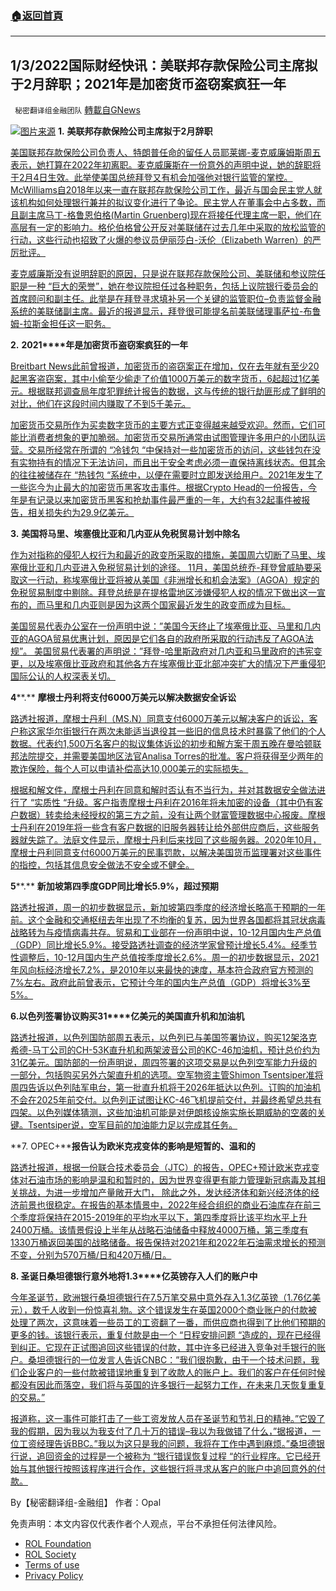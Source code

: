 ###  [:house:返回首頁](https://github.com/ourhimalayas/txt)
---


## 1/3/2022国际财经快讯：美联邦存款保险公司主席拟于2月辞职；2021年是加密货币盗窃案疯狂一年
` 秘密翻译组金融团队` [轉載自GNews](https://gnews.org/zh-hans/1818249/)

![](https://assets.gnews.org/wp-content/uploads/2022/01/图片1-15.png)[图片来源](https://thebalance.com)
**1.** **美联邦存款保险公司主席拟于****2****月辞职**

[美国联邦存款保险公司负责人、特朗普任命的留任人员耶莱娜-麦克威廉姆斯周五表示，她打算在2022年初离职。麦克威廉斯在一份意外的声明中说，她的辞职将于2月4日生效。此举使美国总统拜登又有机会加强他对银行监管的掌控。McWilliams自2018年以来一直在联邦存款保险公司工作，最近与国会民主党人就该机构如何处理银行兼并的拟议变化进行了争论。民主党人在董事会中占多数，而且副主席马丁-格鲁恩伯格(Martin Gruenberg)现在将接任代理主席一职，他们在高层有一定的影响力。格伦伯格曾公开反对美联储在过去几年中采取的放松监管的行动，这些行动也招致了火爆的参议员伊丽莎白-沃伦（Elizabeth Warren）的严厉批评。](https://www.cnbc.com/2021/12/31/fdic-chair-intends-to-resign-in-february-giving-biden-more-say-over-bank-regulation.html)

[麦克威廉斯没有说明辞职的原因，只是说在联邦存款保险公司、美联储和参议院任职是一种 “巨大的荣誉”，她在参议院担任过各种职务，包括上议院银行委员会的首席顾问和副主任。此举是在拜登寻求填补另一个关键的监管职位–负责监督金融系统的美联储副主席。最近的报道显示，拜登很可能提名前美联储理事萨拉-布鲁姆-拉斯金担任这一职务。](https://www.cnbc.com/2021/12/31/fdic-chair-intends-to-resign-in-february-giving-biden-more-say-over-bank-regulation.html)

**2.** **2021****年是加密货币盗窃案疯狂的一年**

[Breitbart News此前曾报道，加密货币的盗窃案正在增加，仅在去年就有至少20起黑客盗窃案，其中小偷至少偷走了价值1000万美元的数字货币，6起超过1亿美元。根据联邦调查局年度犯罪统计报告的数据，这与传统的银行劫匪形成了鲜明的对比，他们在这段时间内赚取了不到5千美元。](https://www.breitbart.com/tech/2022/01/01/2021-the-year-cryptocurrency-heists-went-nuclear/)

[加密货币交易所作为买卖数字货币的主要方式正变得越来越受欢迎。然而，它们可能比消费者想象的更加脆弱。加密货币交易所通常由试图管理许多用户的小团队运营。交易所经常在所谓的 “冷钱包 “中保持对一些加密货币的访问，这些钱包在没有实物持有的情况下无法访问，而且出于安全考虑必须一直保持离线状态。但其余的往往被储存在 “热钱包 “系统中，以便在需要时立即发送给用户。2021年发生了一些迄今为止最大的加密货币黑客攻击事件。根据Crypto Head的一份报告，今年是有记录以来加密货币黑客和抢劫事件最严重的一年，大约有32起事件被报告，相关损失约为29.9亿美元。](https://www.breitbart.com/tech/2022/01/01/2021-the-year-cryptocurrency-heists-went-nuclear/)

**3.** **美国将马里、埃塞俄比亚和几内亚从免税贸易计划中除名**

[作为对指称的侵犯人权行为和最近的政变所采取的措施，美国周六切断了马里、埃塞俄比亚和几内亚进入免税贸易计划的途径。 11月，美国总统乔-拜登曾威胁要采取这一行动，称埃塞俄比亚将被从美国《非洲增长和机会法案》（AGOA）规定的免税贸易制度中剔除。拜登总统是在提格雷地区涉嫌侵犯人权的情况下做出这一宣布的，而马里和几内亚则是因为这两个国家最近发生的政变而成为目标。](https://www.wionews.com/world/us-removes-mali-ethiopia-guinea-from-duty-free-trade-programme-over-violations-441704)

[美国贸易代表办公室在一份声明中说：”美国今天终止了埃塞俄比亚、马里和几内亚的AGOA贸易优惠计划，原因是它们各自的政府所采取的行动违反了AGOA法规”。  美国贸易代表署的声明说：”拜登-哈里斯政府对几内亚和马里政府的违宪变更，以及埃塞俄比亚政府和其他各方在埃塞俄比亚北部冲突扩大的情况下严重侵犯国际公认的人权深表关切。](https://www.wionews.com/world/us-removes-mali-ethiopia-guinea-from-duty-free-trade-programme-over-violations-441704)



**4****.** **摩根士丹利将支付****6000****万美元以解决数据安全诉讼**

[路透社报道，摩根士丹利（MS.N）同意支付6000万美元以解决客户的诉讼，客户称这家华尔街银行在两次未能适当退役其一些旧的信息技术时暴露了他们的个人数据。代表约1,500万名客户的拟议集体诉讼的初步和解方案于周五晚在曼哈顿联邦法院提交，并需要美国地区法官Analisa Torres的批准。客户将获得至少两年的欺诈保险，每个人可以申请补偿高达10,000美元的实际损失。](https://www.reuters.com/markets/funds/morgan-stanley-pay-60-mln-resolve-data-security-lawsuit-2022-01-02/)

[根据和解文件，摩根士丹利在同意和解时否认有不当行为，并对其数据安全做法进行了 “实质性 “升级。客户指责摩根士丹利在2016年将未加密的设备（其中仍有客户数据）转卖给未经授权的第三方之前，没有让两个财富管理数据中心报废。摩根士丹利在2019年将一些含有客户数据的旧服务器转让给外部供应商后，这些服务器就失踪了。法庭文件显示，摩根士丹利后来找回了这些服务器。2020年10月，摩根士丹利同意支付6000万美元的民事罚款，以解决美国货币监理署对这些事件的指控，包括其信息安全做法不安全或不健全。](https://www.reuters.com/markets/funds/morgan-stanley-pay-60-mln-resolve-data-security-lawsuit-2022-01-02/)

**5****.** **新加坡第四季度****GDP****同比增长****5.9%****，超过预期**

[路透社报道，周一的初步数据显示，新加坡第四季度的经济增长略高于预期的一年前。这个金融和交通枢纽去年出现了不均衡的复苏，因为世界各国都将其冠状病毒战略转为与疫情病毒共存。贸易和工业部在一份声明中说，10-12月国内生产总值（GDP）同比增长5.9%。接受路透社调查的经济学家曾预计增长5.4%。经季节性调整后，10-12月国内生产总值按季度增长2.6%。周一的初步数据显示，2021年风向标经济增长7.2%，是2010年以来最快的速度，基本符合政府官方预测的7%左右。政府此前曾表示，它预计今年的国内生产总值（GDP）将增长3%至5%。](https://www.oann.com/singapore-q4-gdp-expands-5-9-y-y-beating-forecasts/)

**6.****以色列签署协议购买****31****亿美元的美国直升机和加油机**

[路透社报道，以色列国防部周五表示，以色列已与美国签署协议，购买12架洛克希德-马丁公司的CH-53K直升机和两架波音公司的KC-46加油机，预计总价约为31亿美元。国防部的一份声明说，周四签署的这项交易是以色列空军能力升级的一部分，包括购买另外六架直升机的选项。空军物资主管Shimon Tsentsiper准将周四告诉以色列陆军电台，第一批直升机将于2026年抵达以色列。订购的加油机不会在2025年前交付。以色列正试图让KC-46飞机提前交付，并最终希望总共有四架。以色列媒体猜测，这些加油机可能是对伊朗核设施实施长期威胁的空袭的关键。Tsentsiper说，空军目前的加油能力足以完成其任务。](https://www.reuters.com/world/middle-east/israel-signs-deal-buy-2-bln-us-helicopters-tankers-2021-12-31/)

**7. OPEC+****报告认为欧米克戎变体的影响是短暂的、温和的**

[路透社报道，根据一份联合技术委员会（JTC）的报告，OPEC+预计欧米克戎变体对石油市场的影响是温和和暂时的，因为世界变得更有能力管理新冠病毒及其相关挑战，为进一步增加产量敞开大门， 除此之外，发达经济体和新兴经济体的经济前景也很稳定。在报告的基本情景中，2022年经合组织的商业石油库存在前三个季度将保持在2015-2019年的平均水平以下，第四季度将比该平均水平上升2400万桶。该情景假设上半年从战略石油储备中释放4000万桶，第三季度有1330万桶返回美国的战略储备。报告保持对2021年和2022年石油需求增长的预测不变，分别为570万桶/日和420万桶/日。](https://www.reuters.com/markets/commodities/opec-report-sees-short-lived-mild-impact-omicron-variant-2022-01-02/)

**8. ****圣诞日桑坦德银行意外地将****1.3****亿英镑存入人们的账户中**

[今年圣诞节，欧洲银行桑坦德银行在7.5万笔交易中意外存入1.3亿英镑（1.76亿美元），数千人收到一份惊喜礼物。这个错误发生在英国2000个商业账户的付款被处理了两次，这意味着一些员工的工资翻了一番，而供应商也得到了比他们预期的更多的钱。该银行表示，重复付款是由一个 “日程安排问题 “造成的，现在已经得到纠正。它现在正试图追回这些错误的付款，其中许多已经进入竞争对手银行的账户。桑坦德银行的一位发言人告诉CNBC：”我们很抱歉，由于一个技术问题，我们企业客户的一些付款被错误地重复到了收款人的账户上。我们的客户在任何时候都没有因此而落空，我们将与英国的许多银行一起努力工作，在未来几天恢复重复的交易。”](https://www.cnbc.com/2021/12/31/santander-accidentally-put-millions-into-random-accounts-on-christmas-day.html)

[报道称，这一事件可能打击了一些工资发放人员在圣诞节和节礼日的精神。”它毁了我的假期，因为我以为我支付了几十万的错误–我以为我做错了什么，”据报道，一位工资经理告诉BBC。”我以为这只是我的问题，我将在工作中遇到麻烦。”桑坦德银行说，追回资金的过程是一个被称为 “银行错误恢复过程 “的行业程序。它已经开始与其他银行按照该程序进行合作，这些银行将寻求从客户的账户中追回意外的付款。](https://www.cnbc.com/2021/12/31/santander-accidentally-put-millions-into-random-accounts-on-christmas-day.html)

By【秘密翻译组-金融组】
作者：Opal

 

免责声明：本文内容仅代表作者个人观点，平台不承担任何法律风险。

- [ROL Foundation](https://rolfoundation.org/)
- [ROL Society](https://rolsociety.org/)
- [Terms of use](https://gnews.org/terms-of-use-3/)
- [Privacy Policy](https://gnews.org/privacy-policy/)
